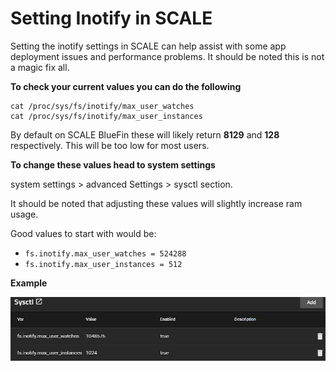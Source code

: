 # Setting Inotify in SCALE

Setting the inotify settings in SCALE can help assist with some app deployment issues and performance problems.
It should be noted this is not a magic fix all.

  **To check your current values you can do the following**

    cat /proc/sys/fs/inotify/max_user_watches
    cat /proc/sys/fs/inotify/max_user_instances

By default on SCALE BlueFin these will likely return **8129** and **128** respectively. This will be too low for most users.

**To change these values head to system settings**

system settings > advanced Settings > sysctl section.

It should be noted that adjusting these values will slightly increase ram usage.
  
Good values to start with would be:

- `fs.inotify.max_user_watches = 524288`
- `fs.inotify.max_user_instances = 512`

**Example**

![](./img/inotify.png)
